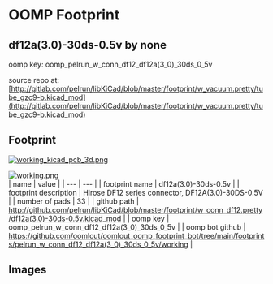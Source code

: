 # OOMP Footprint  
## df12a(3.0)-30ds-0.5v  by none  
  
oomp key: oomp_pelrun_w_conn_df12_df12a(3_0)_30ds_0_5v  
  
source repo at: [http://gitlab.com/pelrun/libKiCad/blob/master/footprint/w_vacuum.pretty/tube_gzc9-b.kicad_mod](http://gitlab.com/pelrun/libKiCad/blob/master/footprint/w_vacuum.pretty/tube_gzc9-b.kicad_mod)  
## Footprint  
  
[![working_kicad_pcb_3d.png](working_kicad_pcb_3d_600.png)](working_kicad_pcb_3d.png)  
  
[![working.png](working_600.png)](working.png)  
| name | value | 
| --- | --- | 
| footprint name | df12a(3.0)-30ds-0.5v | 
| footprint description | Hirose DF12 series connector, DF12A(3.0)-30DS-0.5V | 
| number of pads | 33 | 
| github path | http://github.com/pelrun/libKiCad/blob/master/footprint/w_conn_df12.pretty/df12a(3.0)-30ds-0.5v.kicad_mod | 
| oomp key | oomp_pelrun_w_conn_df12_df12a(3_0)_30ds_0_5v | 
| oomp bot github | https://github.com/oomlout/oomlout_oomp_footprint_bot/tree/main/footprints/pelrun_w_conn_df12_df12a(3_0)_30ds_0_5v/working | 
## Images  
